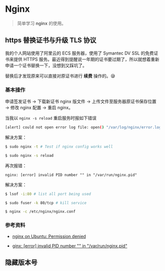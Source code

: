 # Nginx

> 简单学习 **nginx** 的使用。

## https 替换证书与升级 TLS 协议

我的个人网站使用了阿里云的 ECS 服务器，使用了 Symantec DV SSL 的免费证书来提供 HTTPS 服务。最近得到提醒说一年期的证书要过期了，所以就想着重新申请一个证书替换一下，没想到又踩坑了。

替换后才发现原来可以直接对原证书进行 **续费** 操作的。😪

### 基本操作

申请签发证书 → 下载新证书 nginx 版文件 → 上传文件至服务器原证书保存位置 → 修改 nginx 配置 → 重启 nginx。

当我以 `nginx -s reload` 重启服务时报如下错误

```bash
[alert] could not open error log file: open() "/var/log/nginx/error.log" failed (13: Permission denied)
```

解决方案：

```bash
$ sudo nginx -t # Test if nginx config works well

$ sudo nginx -s reload
```

再次报错：

```
nginx: [error] invalid PID number "" in "/var/run/nginx.pid"
```

解决方案：

```bash
$ lsof -i:80 # list all port being used

$ sudo fuser -k 80/tcp # kill service

$ nginx -c /etc/nginx/nginx.conf
```

### 参考资料

- [nginx on Ubuntu: Permission denied](https://stackoverflow.com/questions/18714902/nginx-on-ubuntu-permission-denied?answertab=votes#tab-top)

- [ginx: [error] invalid PID number "" in "/var/run/nginx.pid"](https://www.jianshu.com/p/376038b76221)

## 隐藏版本号

```

```
